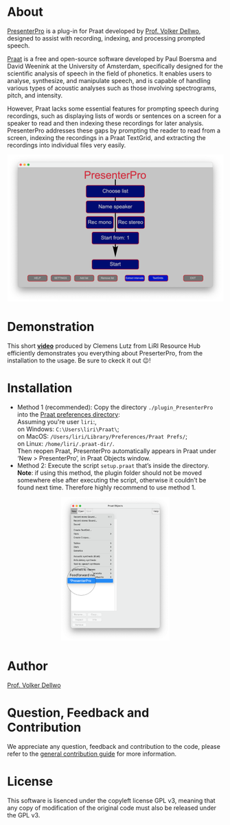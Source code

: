 # About
[PresenterPro](https://www.zora.uzh.ch/id/eprint/127817/1/P%26P2016_Dellwo.pdf) is a plug-in for Praat developed by [Prof. Volker Dellwo](https://www.linguistik.uzh.ch/de/about/mitglieder/dellwo.html), designed to assist with recording, indexing, and processing prompted speech. 

[Praat](https://www.fon.hum.uva.nl/praat/) is a free and open-source software developed by Paul Boersma and David Weenink at the University of Amsterdam, specifically designed for the scientific analysis of speech in the field of phonetics. It enables users to analyse, synthesize, and manipulate speech, and is capable of handling various types of acoustic analyses such as those involving spectrograms, pitch, and intensity. 

However, Praat lacks some essential features for prompting speech during recordings, such as displaying lists of words or sentences on a screen for a speaker to read and then indexing these recordings for later analysis. PresenterPro addresses these gaps by prompting the reader to read from a screen, indexing the recordings in a Praat TextGrid, and extracting the recordings into individual files very easily.

![Home screen of PresenterPro.](./images/PresentorPro_HomeScreen.png)

# Demonstration
This short **[video](https://www.youtube.com/watch?v=fjlFNOzfdPo)** produced by Clemens Lutz from LiRI Resource Hub efficiently demonstrates you everything about PreserterPro, from the installation to the usage. Be sure to ckeck it out 😉!

# Installation
- Method 1 (recommended): Copy the directory `./plugin_PresenterPro` into the [Praat preferences directory](https://www.fon.hum.uva.nl/praat/manual/preferences_folder.html): \
  Assuming you're user `liri`:, \
  on Windows: `C:\Users\liri\Praat\`; \
  on MacOS: `/Users/liri/Library/Preferences/Praat Prefs/`; \
  on Linux: `/home/liri/.praat-dir/`.\
  Then reopen Praat, PresenterPro automatically appears in Praat under ‘New > PresenterPro’, in Praat Objects window.
- Method 2: Execute the script `setup.praat` that’s inside the directory. \
  **Note**: if using this method, the plugin folder should not be moved somewhere else after executing the script, otherwise it couldn’t be found next time. Therefore highly recommend to use method 1.

<div align="center">
  <img src="./images/Praat_objects_PresenterPro.png" alt="Entry of PresenterPro in Praat." style="width: 50%;">
</div>

# Author
[Prof. Volker Dellwo](https://www.liri.uzh.ch/en/aboutus/Volker-Dellwo.html)

# Question, Feedback and Contribution
We appreciate any question, feedback and contribution to the code, please refer to the [general contribution guide](https://docs.github.com/en/pull-requests/collaborating-with-pull-requests/proposing-changes-to-your-work-with-pull-requests/about-pull-requests) for more information.

# License
This software is lisenced under the copyleft license GPL v3, meaning that any copy of modification of the original code must also be released under the GPL v3.
